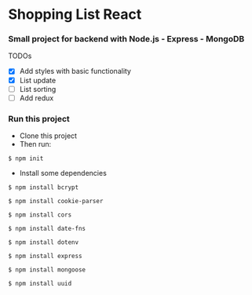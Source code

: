 # Shopping List React



### Small project for backend with Node.js - Express - MongoDB
TODOs
- [x] Add styles with basic functionality
- [x] List update
- [ ] List sorting
- [ ] Add redux

### Run this project

- Clone this project
- Then run:
  
```shell
$ npm init
```
- Install some dependencies

```shell
$ npm install bcrypt
```
```shell
$ npm install cookie-parser
```
```shell
$ npm install cors
```
```shell
$ npm install date-fns
```
```shell
$ npm install dotenv
```
```shell
$ npm install express
```
```shell
$ npm install mongoose
```
```shell
$ npm install uuid
```
